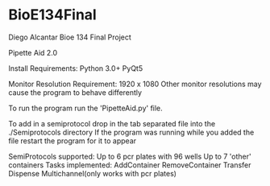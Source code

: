 # BioE134Final
Diego Alcantar Bioe 134 Final Project

Pipette Aid 2.0

Install Requirements:
  Python 3.0+
  PyQt5

Monitor Resolution Requirement: 1920 x 1080
  Other monitor resolutions may cause the program to behave differently

To run the program run the 'PipetteAid.py' file.

To add in a semiprotocol drop in the tab separated file into the ./Semiprotocols directory
If the program was running while you added the file restart the program for it to appear

SemiProtocols supported:
  Up to 6 pcr plates with 96 wells
  Up to 7 'other' containers
  Tasks implemented:
    AddContainer
    RemoveContainer
    Transfer
    Dispense
    Multichannel(only works with pcr plates)

